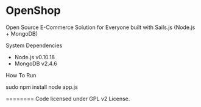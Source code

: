 OpenShop
========

Open Source E-Commerce Solution for Everyone built with Sails.js (Node.js + MongoDB)

System Dependencies
* Node.js v0.10.18
* MongoDB v2.4.6

How To Run

  sudo npm install
  node app.js


========
Code licensed under GPL v2 License.
